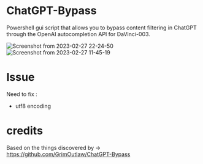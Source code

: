 # ChatGPT-Bypass
Powershell gui script that allows you to bypass content filtering in ChatGPT through the OpenAI autocompletion API for DaVinci-003.

![Screenshot from 2023-02-27 22-24-50](https://user-images.githubusercontent.com/106079917/221688997-83484908-06d4-472e-a594-2d54c63ea0ee.png)
![Screenshot from 2023-02-27 11-45-19](https://user-images.githubusercontent.com/106079917/221613984-5a20637b-f46f-4b12-99b9-17cf7e0b5d99.png)

# Issue
Need to fix :
  - utf8 encoding

# credits
Based on the things discovered by -> https://github.com/GrimOutlaw/ChatGPT-Bypass

